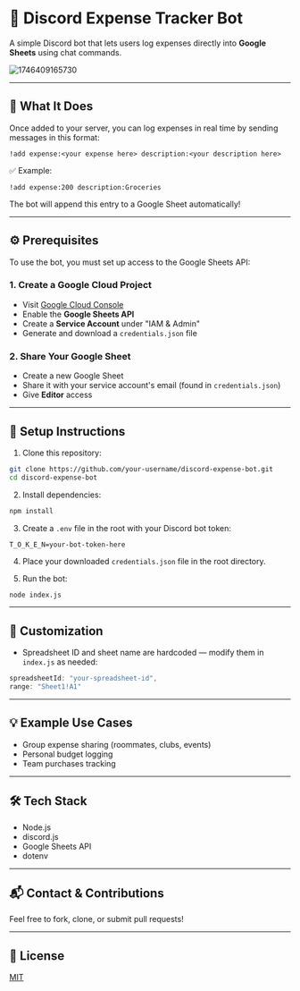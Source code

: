 # 💸 Discord Expense Tracker Bot

A simple Discord bot that lets users log expenses directly into **Google Sheets** using chat commands.

![1746409165730](https://github.com/user-attachments/assets/276d6de3-1a03-4754-ad54-8084b6556196)

---

## 📌 What It Does

Once added to your server, you can log expenses in real time by sending messages in this format:

```
!add expense:<your expense here> description:<your description here>
```

✅ Example:
```
!add expense:200 description:Groceries
```

The bot will append this entry to a Google Sheet automatically!

---

## ⚙️ Prerequisites

To use the bot, you must set up access to the Google Sheets API:

### 1. Create a Google Cloud Project
- Visit [Google Cloud Console](https://console.cloud.google.com/)
- Enable the **Google Sheets API**
- Create a **Service Account** under "IAM & Admin"
- Generate and download a `credentials.json` file

### 2. Share Your Google Sheet
- Create a new Google Sheet
- Share it with your service account's email (found in `credentials.json`)
- Give **Editor** access

---

## 🚀 Setup Instructions

1. Clone this repository:
```bash
git clone https://github.com/your-username/discord-expense-bot.git
cd discord-expense-bot
```

2. Install dependencies:
```bash
npm install
```

3. Create a `.env` file in the root with your Discord bot token:
```
T_O_K_E_N=your-bot-token-here
```

4. Place your downloaded `credentials.json` file in the root directory.

5. Run the bot:
```bash
node index.js
```

---

## 📝 Customization

- Spreadsheet ID and sheet name are hardcoded — modify them in `index.js` as needed:
```js
spreadsheetId: "your-spreadsheet-id",
range: "Sheet1!A1"
```

---

## 💡 Example Use Cases

- Group expense sharing (roommates, clubs, events)
- Personal budget logging
- Team purchases tracking

---

## 🛠 Tech Stack

- Node.js
- discord.js
- Google Sheets API
- dotenv

---

## 📬 Contact & Contributions

Feel free to fork, clone, or submit pull requests!

---

## 📄 License

[MIT](LICENSE)

